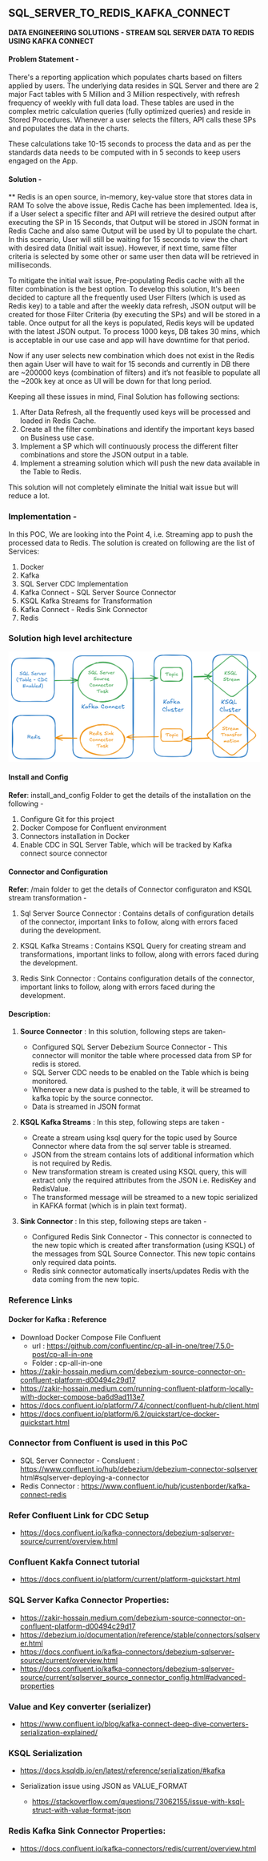 ## SQL_SERVER_TO_REDIS_KAFKA_CONNECT
**DATA ENGINEERING SOLUTIONS - STREAM SQL SERVER DATA TO REDIS USING KAFKA CONNECT**

#### Problem Statement - 

There's a reporting application which populates charts based on filters applied by users. The underlying data resides in SQL Server and there are 2 major Fact tables with 5 Million and 3 Million respectively, with refresh frequency of weekly with full data load. These tables are used in the complex metric calculation queries (fully optimized queries) and reside in Stored Procedures. Whenever a user selects the filters, API calls these SPs and populates the data in the charts.

These calculations take 10-15 seconds to process the data and as per the standards data needs to be computed with in 5 seconds to keep users engaged on the App.

#### Solution - 
** Redis is an open source, in-memory, key-value store that stores data in RAM
To solve the above issue, Redis Cache has been implemented. Idea is, if a User select a specific filter and API will retrieve the desired output after executing the SP in 15 Seconds, that Output will be stored in JSON format in Redis Cache and also same Output will be used by UI to populate the chart. In this scenario, User will still be waiting for 15 seconds to view the chart with desired data (Initial wait issue). However, if next time, same filter criteria is selected by some other or same user then data will be retrieved in milliseconds.

To mitigate the initial wait issue, Pre-populating Redis cache with all the filter combination is the best option. To develop this solution, It's been decided to capture all the frequently used User Filters (which is used as Redis key) to a table and after the weekly data refresh, JSON output will be created for those Filter Criteria (by executing the SPs) and will be stored in a table. Once output for all the keys is populated, Redis keys will be updated with the latest JSON output. To process 1000 keys, DB takes 30 mins, which is acceptable in our use case and app will have downtime for that period. 

Now if any user selects new combination which does not exist in the Redis then again User will have to wait for 15 seconds and currently in DB there are ~200000 keys (combination of filters) and it’s not feasible to populate all the ~200k key at once as UI will be down for that long period.

Keeping all these issues in mind, Final Solution has following sections:
1. After Data Refresh, all the frequently used keys will be processed and loaded in Redis Cache.
2. Create all the filter combinations and identify the important keys based on Business use case.
3. Implement a SP which will continuously process the different filter combinations and store the JSON output in a table.
4. Implement a streaming solution which will push the new data available in the Table to Redis. 

This solution will not completely eliminate the Initial wait issue but will reduce a lot. 

### Implementation - 
In this POC, We are looking into the Point 4, i.e. Streaming app to push the processed data to Redis.
The solution is created on following are the list of Services:
1. Docker
2. Kafka
3. SQL Server CDC Implementation
4. Kafka Connect - SQL Server Source Connector
5. KSQL Kafka Streams for Transformation
6. Kafka Connect - Redis Sink Connector
7. Redis

### Solution high level architecture
![alt text](https://github.com/jerinsam/sql-server-to-redis-using-kafka-connect/blob/main/main/kafka-connect-architecture.png?raw=true)

#### Install and Config

**Refer**: install_and_config Folder to get the details of the installation on the following - 
1. Configure Git for this project
2. Docker Compose for Confluent environment
3. Connectors installation in Docker
4. Enable CDC in SQL Server Table, which will be tracked by Kafka connect source connector 

#### Connector and Configuration

**Refer**: /main folder to get the details of Connector configuraton and KSQL stream transformation -
1. Sql Server Source Connector : Contains details of configuration details of the connector, important links to follow, along with errors faced during the development.

2. KSQL Kafka Streams : Contains KSQL Query for creating stream and transformations, important links to follow, along with errors faced during the development.

3. Redis Sink Connector : Contains configuration details of the connector, important links to follow, along with errors faced during the development.


#### Description:
1. **Source Connector** : In this solution, following steps are taken-
   - Configured SQL Server Debezium Source Connector - This connector will monitor the table where processed data from SP for redis is stored.
   - SQL Server CDC needs to be enabled on the Table which is being monitored.
   - Whenever a new data is pushed to the table, it will be streamed to kafka topic by the source connector.
   - Data is streamed in JSON format

2. **KSQL Kafka Streams** : In this step, following steps are taken - 
   - Create a stream using ksql query for the topic used by Source Connector where data from the sql server table is streamed.
   - JSON from the stream contains lots of additional information which is not required by Redis.
   - New transformation stream is created using KSQL query, this will extract only the required attributes from the JSON i.e. RedisKey and RedisValue.
   - The transformed message will be streamed to a new topic serialized in KAFKA format (which is in plain text format). 
   
3. **Sink Connector** : In this step, following steps are taken - 
   - Configured Redis Sink Connector - This connector is connected to the new topic which is created after transformation (using KSQL) of the messages from SQL Source Connector. This new topic contains only required data points.
   - Redis sink connector automatically inserts/updates Redis with the data coming from the new topic.


### Reference Links

#### Docker for Kafka : Reference
- Download Docker Compose File Confluent
   - url : https://github.com/confluentinc/cp-all-in-one/tree/7.5.0-post/cp-all-in-one
   - Folder : cp-all-in-one
- https://zakir-hossain.medium.com/debezium-source-connector-on-confluent-platform-d00494c29d17
- https://zakir-hossain.medium.com/running-confluent-platform-locally-with-docker-compose-ba6d9ad113e7
- https://docs.confluent.io/platform/7.4/connect/confluent-hub/client.html
- https://docs.confluent.io/platform/6.2/quickstart/ce-docker-quickstart.html


### Connector from Confluent is used in this PoC
- SQL Server Connector - Consluent : https://www.confluent.io/hub/debezium/debezium-connector-sqlserver html#sqlserver-deploying-a-connector
- Redis Connector : https://www.confluent.io/hub/jcustenborder/kafka-connect-redis

### Refer Confluent Link for CDC Setup
- https://docs.confluent.io/kafka-connectors/debezium-sqlserver-source/current/overview.html

### Confluent Kakfa Connect tutorial 
- https://docs.confluent.io/platform/current/platform-quickstart.html

### SQL Server Kafka Connector Properties:
- https://zakir-hossain.medium.com/debezium-source-connector-on-confluent-platform-d00494c29d17 
- https://debezium.io/documentation/reference/stable/connectors/sqlserver.html
- https://docs.confluent.io/kafka-connectors/debezium-sqlserver-source/current/overview.html
- https://docs.confluent.io/kafka-connectors/debezium-sqlserver-source/current/sqlserver_source_connector_config.html#advanced-properties
 
### Value and Key converter (serializer)
- https://www.confluent.io/blog/kafka-connect-deep-dive-converters-serialization-explained/
   

### KSQL Serialization 
- https://docs.ksqldb.io/en/latest/reference/serialization/#kafka
		
- Serialization issue using JSON as VALUE_FORMAT
   - https://stackoverflow.com/questions/73062155/issue-with-ksql-struct-with-value-format-json

### Redis Kafka Sink Connector Properties:
- https://docs.confluent.io/kafka-connectors/redis/current/overview.html
	
